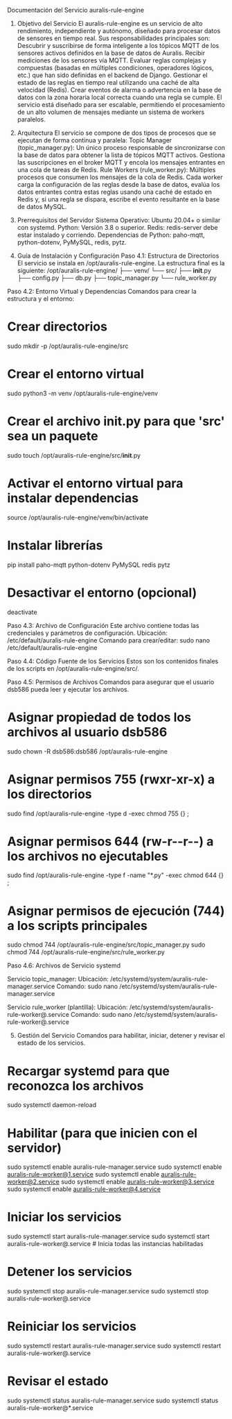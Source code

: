 Documentación del Servicio auralis-rule-engine

1. Objetivo del Servicio
El auralis-rule-engine es un servicio de alto rendimiento, independiente y autónomo, diseñado para procesar datos de sensores en tiempo real. Sus responsabilidades principales son:
Descubrir y suscribirse de forma inteligente a los tópicos MQTT de los sensores activos definidos en la base de datos de Auralis.
Recibir mediciones de los sensores vía MQTT.
Evaluar reglas complejas y compuestas (basadas en múltiples condiciones, operadores lógicos, etc.) que han sido definidas en el backend de Django.
Gestionar el estado de las reglas en tiempo real utilizando una caché de alta velocidad (Redis).
Crear eventos de alarma o advertencia en la base de datos con la zona horaria local correcta cuando una regla se cumple.
El servicio está diseñado para ser escalable, permitiendo el procesamiento de un alto volumen de mensajes mediante un sistema de workers paralelos.

2. Arquitectura
El servicio se compone de dos tipos de procesos que se ejecutan de forma continua y paralela:
Topic Manager (topic_manager.py): Un único proceso responsable de sincronizarse con la base de datos para obtener la lista de tópicos MQTT activos. Gestiona las suscripciones en el broker MQTT y encola los mensajes entrantes en una cola de tareas de Redis.
Rule Workers (rule_worker.py): Múltiples procesos que consumen los mensajes de la cola de Redis. Cada worker carga la configuración de las reglas desde la base de datos, evalúa los datos entrantes contra estas reglas usando una caché de estado en Redis y, si una regla se dispara, escribe el evento resultante en la base de datos MySQL.

3. Prerrequisitos del Servidor
Sistema Operativo: Ubuntu 20.04+ o similar con systemd.
Python: Versión 3.8 o superior.
Redis: redis-server debe estar instalado y corriendo.
Dependencias de Python: paho-mqtt, python-dotenv, PyMySQL, redis, pytz.

4. Guía de Instalación y Configuración
Paso 4.1: Estructura de Directorios
El servicio se instala en /opt/auralis-rule-engine. La estructura final es la siguiente:
/opt/auralis-rule-engine/
├── venv/
└── src/
    ├── __init__.py
    ├── config.py
    ├── db.py
    ├── topic_manager.py
    └── rule_worker.py

Paso 4.2: Entorno Virtual y Dependencias
Comandos para crear la estructura y el entorno:
# Crear directorios
sudo mkdir -p /opt/auralis-rule-engine/src
# Crear el entorno virtual
sudo python3 -m venv /opt/auralis-rule-engine/venv
# Crear el archivo __init__.py para que 'src' sea un paquete
sudo touch /opt/auralis-rule-engine/src/__init__.py
# Activar el entorno virtual para instalar dependencias
source /opt/auralis-rule-engine/venv/bin/activate
# Instalar librerías
pip install paho-mqtt python-dotenv PyMySQL redis pytz
# Desactivar el entorno (opcional)
deactivate

Paso 4.3: Archivo de Configuración
Este archivo contiene todas las credenciales y parámetros de configuración.
Ubicación: /etc/default/auralis-rule-engine
Comando para crear/editar: sudo nano /etc/default/auralis-rule-engine

Paso 4.4: Código Fuente de los Servicios
Estos son los contenidos finales de los scripts en /opt/auralis-rule-engine/src/.

Paso 4.5: Permisos de Archivos
Comandos para asegurar que el usuario dsb586 pueda leer y ejecutar los archivos.
# Asignar propiedad de todos los archivos al usuario dsb586
sudo chown -R dsb586:dsb586 /opt/auralis-rule-engine

# Asignar permisos 755 (rwxr-xr-x) a los directorios
sudo find /opt/auralis-rule-engine -type d -exec chmod 755 {} \;

# Asignar permisos 644 (rw-r--r--) a los archivos no ejecutables
sudo find /opt/auralis-rule-engine -type f -name "*.py" -exec chmod 644 {} \;

# Asignar permisos de ejecución (744) a los scripts principales
sudo chmod 744 /opt/auralis-rule-engine/src/topic_manager.py
sudo chmod 744 /opt/auralis-rule-engine/src/rule_worker.py

Paso 4.6: Archivos de Servicio systemd

Servicio topic_manager:
Ubicación: /etc/systemd/system/auralis-rule-manager.service
Comando: sudo nano /etc/systemd/system/auralis-rule-manager.service

Servicio rule_worker (plantilla):
Ubicación: /etc/systemd/system/auralis-rule-worker@.service
Comando: sudo nano /etc/systemd/system/auralis-rule-worker@.service

5. Gestión del Servicio
Comandos para habilitar, iniciar, detener y revisar el estado de los servicios.
# Recargar systemd para que reconozca los archivos
sudo systemctl daemon-reload

# Habilitar (para que inicien con el servidor)
sudo systemctl enable auralis-rule-manager.service
sudo systemctl enable auralis-rule-worker@1.service
sudo systemctl enable auralis-rule-worker@2.service
sudo systemctl enable auralis-rule-worker@3.service
sudo systemctl enable auralis-rule-worker@4.service

# Iniciar los servicios
sudo systemctl start auralis-rule-manager.service
sudo systemctl start auralis-rule-worker@.service # Inicia todas las instancias habilitadas

# Detener los servicios
sudo systemctl stop auralis-rule-manager.service
sudo systemctl stop auralis-rule-worker@.service

# Reiniciar los servicios
sudo systemctl restart auralis-rule-manager.service
sudo systemctl restart auralis-rule-worker@.service

# Revisar el estado
sudo systemctl status auralis-rule-manager.service
sudo systemctl status auralis-rule-worker@*.service
